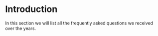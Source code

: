 # Introduction

In this section we will list all the frequently asked questions we received over the years. 